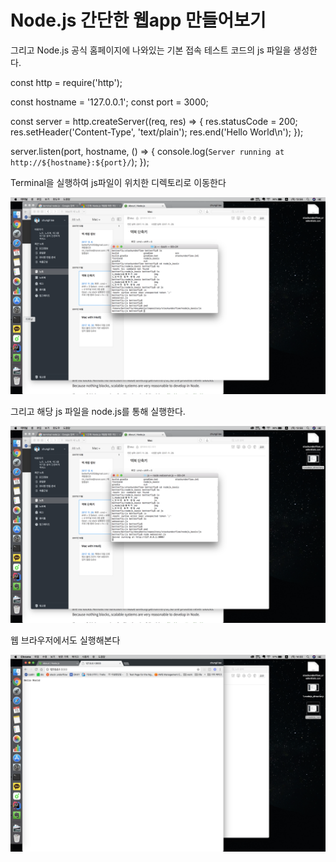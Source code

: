 <h1> Node.js 간단한 웹app 만들어보기 </h1>

그리고 Node.js 공식 홈페이지에 나와있는 기본 접속 테스트 코드의 js 파일을 생성한다.

const http = require('http');

const hostname = '127.0.0.1';
const port = 3000;

const server = http.createServer((req, res) => {
    res.statusCode = 200;
res.setHeader('Content-Type', 'text/plain');
res.end('Hello World\n');
});

server.listen(port, hostname, () => {
    console.log(`Server running at http://${hostname}:${port}/`);
});



Terminal을 실행하여 js파일이 위치한 디렉토리로 이동한다

![1cs](./img/2/1.nodejs_directory.png)


그리고 해당 js 파일을 node.js를 통해 실행한다.

![1cs](./img/2/1.nodejs_run.png)

웹 브라우저에서도 실행해본다

![1cs](./img/2/1.web_connect.png)